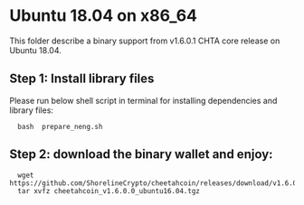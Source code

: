 # Ubuntu 18.04 on x86_64

This folder describe a binary support from v1.6.0.1 CHTA core release on Ubuntu 18.04.

## Step 1: Install library files
Please run below shell script in terminal for installing dependencies and library files:
```
  bash  prepare_neng.sh
```

## Step 2: download the binary wallet and enjoy:
```
  wget https://github.com/ShorelineCrypto/cheetahcoin/releases/download/v1.6.0.0/cheetahcoin_v1.6.0.0_ubuntu16.04.tgz
  tar xvfz cheetahcoin_v1.6.0.0_ubuntu16.04.tgz
```
